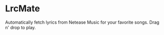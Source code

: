 # LrcMate
Automatically fetch lyrics from Netease Music for your favorite songs. Drag n' drop to play.

